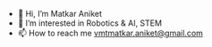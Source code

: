 - 👋 Hi, I’m Matkar Aniket
- 👀 I’m interested in Robotics & AI, STEM
- 📫 How to reach me vmtmatkar.aniket@gmail.com
